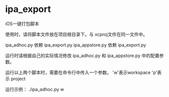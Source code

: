 # ipa_export
iOS一键打包脚本

使用时，请将脚本文件放在项目根目录下。与 xcproj文件在同一文件中。

ipa_adhoc.py 依赖 ipa_export.py
ipa_appstore.py 依赖 ipa_export.py

运行时请根据自己的实际情况修改  ipa_adhoc.py 和 ipa_appstore.py 中的配置参数。

运行以上两个脚本时，需要在命令行中传入一个参数。  'w'表示workspace    'p'表示 project

运行示例：
  ./ipa_adhoc.py w
